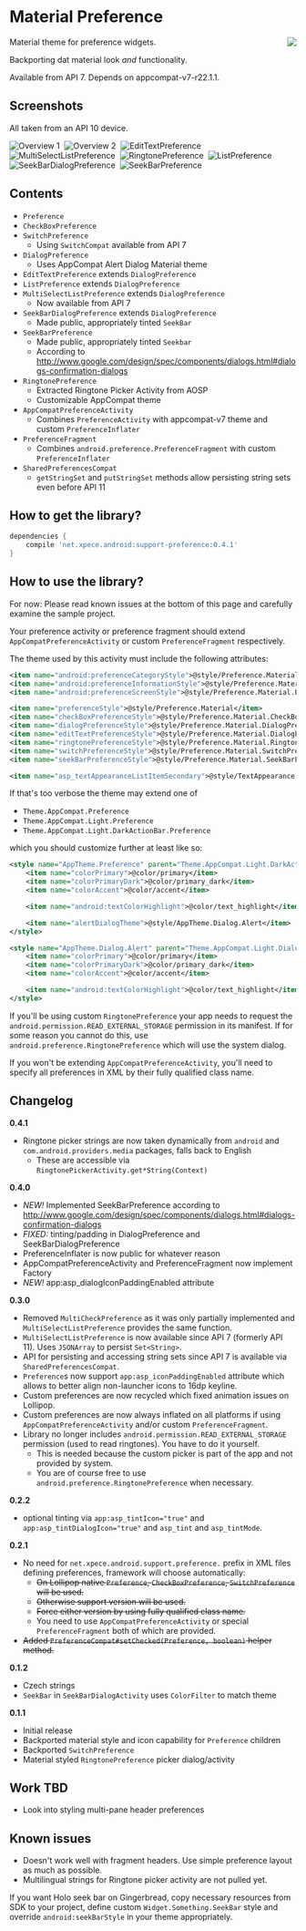 # Material Preference

<img src="./sample/src/main/res/mipmap-xxhdpi/ic_launcher.png" align="right" style="margin-left: 1em;"/>

Material theme for preference widgets.

Backporting dat material look *and* functionality.

Available from API 7. Depends on appcompat-v7-r22.1.1.

## Screenshots

All taken from an API 10 device.

![Overview 1](./docs/device-2015-05-20-041715.png)&nbsp;
![Overview 2](./docs/device-2015-05-20-043843.png)&nbsp;
![EditTextPreference](./docs/device-2015-05-20-044009.png)&nbsp;
![MultiSelectListPreference](./docs/device-2015-05-20-044135.png)&nbsp;
![RingtonePreference](./docs/device-2015-05-20-042549.png)&nbsp;
![ListPreference](./docs/device-2015-05-20-044237.png)&nbsp;
![SeekBarDialogPreference](./docs/device-2015-05-23-152932.png)&nbsp;
![SeekBarPreference](./docs/device-2015-05-23-152911.png)

## Contents

- `Preference`
- `CheckBoxPreference`
- `SwitchPreference`
    - Using `SwitchCompat` available from API 7
- `DialogPreference`
    - Uses AppCompat Alert Dialog Material theme
- `EditTextPreference` extends `DialogPreference`
- `ListPreference` extends `DialogPreference`
- `MultiSelectListPreference` extends `DialogPreference`
    - Now available from API 7
- `SeekBarDialogPreference` extends `DialogPreference`
    - Made public, appropriately tinted `SeekBar`
- `SeekBarPreference`
    - Made public, appropriately tinted `Seekbar`
    - According to http://www.google.com/design/spec/components/dialogs.html#dialogs-confirmation-dialogs
- `RingtonePreference`
    - Extracted Ringtone Picker Activity from AOSP
    - Customizable AppCompat theme
- `AppCompatPreferenceActivity`
    - Combines `PreferenceActivity` with appcompat-v7 theme and custom `PreferenceInflater`
-  `PreferenceFragment`
    - Combines `android.preference.PreferenceFragment` with custom `PreferenceInflater`
- `SharedPreferencesCompat`
    - `getStringSet` and `putStringSet` methods allow persisting string sets even before API 11

## How to get the library?

```groovy
dependencies {
    compile 'net.xpece.android:support-preference:0.4.1'
}
```

## How to use the library?

For now: Please read known issues at the bottom of this page and carefully examine the sample project.

Your preference activity or preference fragment should extend `AppCompatPreferenceActivity` or custom `PreferenceFragment` respectively.

The theme used by this activity must include the following attributes:

```xml
<item name="android:preferenceCategoryStyle">@style/Preference.Material.Category</item>
<item name="android:preferenceInformationStyle">@style/Preference.Material.Information</item>
<item name="android:preferenceScreenStyle">@style/Preference.Material.PreferenceScreen</item>

<item name="preferenceStyle">@style/Preference.Material</item>
<item name="checkBoxPreferenceStyle">@style/Preference.Material.CheckBoxPreference</item>
<item name="dialogPreferenceStyle">@style/Preference.Material.DialogPreference</item>
<item name="editTextPreferenceStyle">@style/Preference.Material.DialogPreference.EditTextPreference</item>
<item name="ringtonePreferenceStyle">@style/Preference.Material.RingtonePreference</item>
<item name="switchPreferenceStyle">@style/Preference.Material.SwitchPreference</item>
<item name="seekBarPreferenceStyle">@style/Preference.Material.SeekBarPreference</item>

<item name="asp_textAppearanceListItemSecondary">@style/TextAppearance.AppCompat.Body1</item>
```

If that's too verbose the theme may extend one of

- `Theme.AppCompat.Preference`
- `Theme.AppCompat.Light.Preference`
- `Theme.AppCompat.Light.DarkActionBar.Preference`

which you should customize further at least like so:

```xml
<style name="AppTheme.Preference" parent="Theme.AppCompat.Light.DarkActionBar.Preference">
    <item name="colorPrimary">@color/primary</item>
    <item name="colorPrimaryDark">@color/primary_dark</item>
    <item name="colorAccent">@color/accent</item>

    <item name="android:textColorHighlight">@color/text_highlight</item>

    <item name="alertDialogTheme">@style/AppTheme.Dialog.Alert</item>
</style>

<style name="AppTheme.Dialog.Alert" parent="Theme.AppCompat.Light.Dialog.Alert">
    <item name="colorPrimary">@color/primary</item>
    <item name="colorPrimaryDark">@color/primary_dark</item>
    <item name="colorAccent">@color/accent</item>

    <item name="android:textColorHighlight">@color/text_highlight</item>
</style>
```

If you'll be using custom `RingtonePreference` your app needs to request the `android.permission.READ_EXTERNAL_STORAGE` permission in its manifest. If for some reason you cannot do this, use `android.preference.RingtonePreference` which will use the system dialog.

If you won't be extending `AppCompatPreferenceActivity`, you'll need to specify all preferences in XML by their fully qualified class name.

## Changelog

**0.4.1**
- Ringtone picker strings are now taken dynamically from `android` and `com.android.providers.media` packages, falls back to English
    - These are accessible via `RingtonePickerActivity.get*String(Context)`

**0.4.0**
- *NEW!* Implemented SeekBarPreference according to http://www.google.com/design/spec/components/dialogs.html#dialogs-confirmation-dialogs
- *FIXED:* tinting/padding in DialogPreference and SeekBarDialogPreference
- PreferenceInflater is now public for whatever reason
- AppCompatPreferenceActivity and PreferenceFragment now implement Factory<Preference>
- *NEW!* app:asp_dialogIconPaddingEnabled attribute

**0.3.0**
- Removed `MultiCheckPreference` as it was only partially implemented and `MultiSelectListPreference` provides the same function.
- `MultiSelectListPreference` is now available since API 7 (formerly API 11). Uses `JSONArray` to persist `Set<String>`.
- API for persisting and accessing string sets since API 7 is available via `SharedPreferencesCompat`.
- `Preference`s now support `app:asp_iconPaddingEnabled` attribute which allows to better align non-launcher icons to 16dp keyline.
- Custom preferences are now recycled which fixed animation issues on Lollipop.
- Custom preferences are now always inflated on all platforms if using `AppCompatPreferenceActivity` and/or custom `PreferenceFragment`.
- Library no longer includes `android.permission.READ_EXTERNAL_STORAGE` permission (used to read ringtones). You have to do it yourself.
    - This is needed because the custom picker is part of the app and not provided by system.
    - You are of course free to use `android.preference.RingtonePreference` when necessary.

**0.2.2**
- optional tinting via `app:asp_tintIcon="true"` and `app:asp_tintDialogIcon="true"` and `asp_tint` and `asp_tintMode`.

**0.2.1**
- No need for `net.xpece.android.support.preference.` prefix in XML files defining preferences, framework will choose automatically:
    - <s>On Lollipop native `Preference`, `CheckBoxPreference`, `SwitchPreference` will be used.</s>
    - <s>Otherwise support version will be used.</s>
    - <s>Force either version by using fully qualified class name.</s>
    - You need to use `AppCompatPreferenceActivity` or special `PreferenceFragment` both of which are provided.
- <s>Added `PreferenceCompat#setChecked(Preference, boolean)` helper method.</s>

**0.1.2**
- Czech strings
- `SeekBar` in `SeekBarDialogActivity` uses `ColorFilter` to match theme

**0.1.1**
- Initial release
- Backported material style and icon capability for `Preference` children
- Backported `SwitchPreference`
- Material styled `RingtonePreference` picker dialog/activity

## Work TBD
- Look into styling multi-pane header preferences

## Known issues

- Doesn't work well with fragment headers. Use simple preference layout as much as possible.
- Multilingual strings for Ringtone picker activity are not pulled yet.

If you want Holo seek bar on Gingerbread, copy necessary resources from SDK to your project, define
custom `Widget.Something.SeekBar` style and override `android:seekBarStyle` in your theme appropriately.
